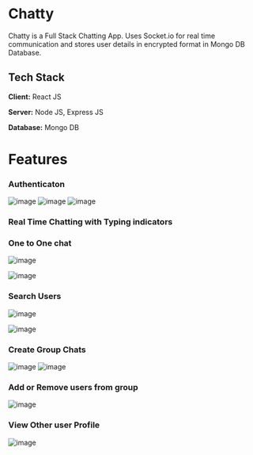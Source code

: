 
# Chatty

Chatty is a Full Stack Chatting App.
Uses Socket.io for real time communication and stores user details in encrypted format in Mongo DB Database.
## Tech Stack

**Client:** React JS

**Server:** Node JS, Express JS

**Database:** Mongo DB
  



  
# Features

### Authenticaton
![image](https://github.com/nehai0202/chatty/assets/139651627/36757a35-0791-4cf4-80cc-86770a101c23)
![image](https://github.com/nehai0202/chatty/assets/139651627/23ed01d8-e3a1-4e3e-9c49-b324f90d1f38)
![image](https://github.com/nehai0202/chatty/assets/139651627/a66dd97c-6018-46a8-b7d5-96dc4bb1c0da)



### Real Time Chatting with Typing indicators


### One to One chat
![image](https://github.com/nehai0202/chatty/assets/139651627/926bde33-f7c0-4717-a2bb-892fd572d310)

![image](https://github.com/nehai0202/chatty/assets/139651627/9f4346e4-3f50-42f3-b97f-ce7683638586)

### Search Users
![image](https://github.com/nehai0202/chatty/assets/139651627/44cffb1c-5f7e-4986-b0ea-c4e93b702fcb)

![image](https://github.com/nehai0202/chatty/assets/139651627/5a2aeb53-dd4a-4e5b-8e3f-8442720bd169)


### Create Group Chats
![image](https://github.com/nehai0202/chatty/assets/139651627/0e0d1a33-a633-499b-9252-0612c97a6326)
![image](https://github.com/nehai0202/chatty/assets/139651627/22dead2c-c59f-4bb6-963c-1eec36e98a98)


### Add or Remove users from group
![image](https://github.com/nehai0202/chatty/assets/139651627/5a7be826-0554-4b96-b718-bbcfa0aa1ac1)


### View Other user Profile
![image](https://github.com/nehai0202/chatty/assets/139651627/9c2a6d35-ebe3-4309-a85d-ef2873aae9cd)



